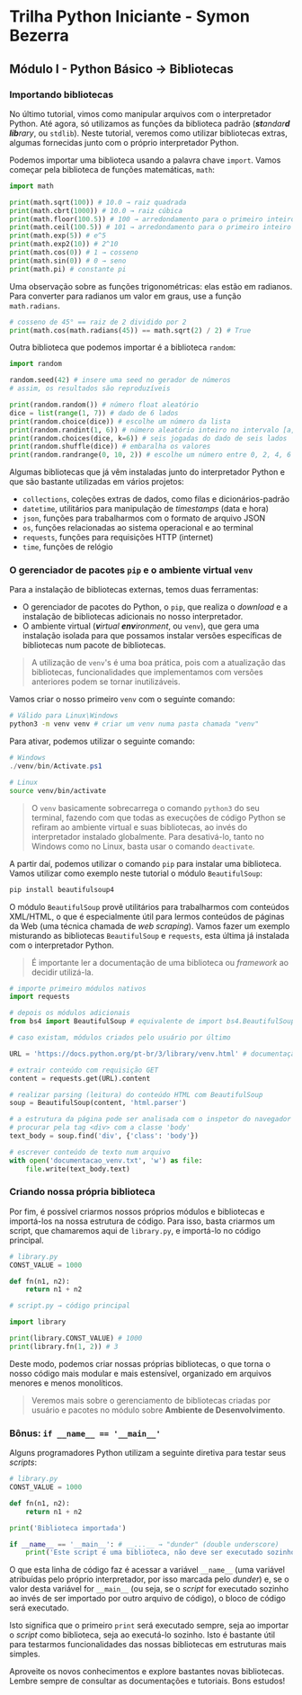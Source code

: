 # Trilha Python Iniciante - Symon Bezerra
## Módulo I - Python Básico → Bibliotecas

### Importando bibliotecas

No último tutorial, vimos como manipular arquivos com o interpretador Python. Até agora, só utilizamos as funções da biblioteca padrão (<em><strong>st</strong>andar<strong>d lib</strong>rary</em>, ou `stdlib`). Neste tutorial, veremos como utilizar bibliotecas extras, algumas fornecidas junto com o próprio interpretador Python.

Podemos importar uma biblioteca usando a palavra chave `import`. Vamos começar pela biblioteca de funções matemáticas, `math`:

```python
import math

print(math.sqrt(100)) # 10.0 → raiz quadrada
print(math.cbrt(1000)) # 10.0 → raiz cúbica
print(math.floor(100.5)) # 100 → arredondamento para o primeiro inteiro abaixo
print(math.ceil(100.5)) # 101 → arredondamento para o primeiro inteiro acima
print(math.exp(5)) # e^5
print(math.exp2(10)) # 2^10
print(math.cos(0)) # 1 → cosseno
print(math.sin(0)) # 0 → seno
print(math.pi) # constante pi
```

Uma observação sobre as funções trigonométricas: elas estão em radianos. Para converter para radianos um valor em graus, use a função `math.radians`.

```python
# cosseno de 45° == raiz de 2 dividido por 2
print(math.cos(math.radians(45)) == math.sqrt(2) / 2) # True
```

Outra biblioteca que podemos importar é a biblioteca `random`:

```python
import random

random.seed(42) # insere uma seed no gerador de números
# assim, os resultados são reproduzíveis

print(random.random()) # número float aleatório
dice = list(range(1, 7)) # dado de 6 lados
print(random.choice(dice)) # escolhe um número da lista
print(random.randint(1, 6)) # número aleatório inteiro no intervalo [a,b]
print(random.choices(dice, k=6)) # seis jogadas do dado de seis lados
print(random.shuffle(dice)) # embaralha os valores
print(random.randrange(0, 10, 2)) # escolhe um número entre 0, 2, 4, 6 ou 8
```

Algumas bibliotecas que já vêm instaladas junto do interpretador Python e que são bastante utilizadas em vários projetos:

- `collections`, coleções extras de dados, como filas e dicionários-padrão
- `datetime`, utilitários para manipulação de *timestamps* (data e hora)
- `json`, funções para trabalharmos com o formato de arquivo JSON
- `os`, funções relacionadas ao sistema operacional e ao terminal
- `requests`, funções para requisições HTTP (internet)
- `time`, funções de relógio

### O gerenciador de pacotes `pip` e o ambiente virtual `venv`

Para a instalação de bibliotecas externas, temos duas ferramentas:

- O gerenciador de pacotes do Python, o `pip`, que realiza o *download* e a instalação de bibliotecas adicionais no nosso interpretador.
- O ambiente virtual (<em><strong>v</strong>irtual <strong>env</strong>ironment</em>, ou `venv`), que gera uma instalação isolada para que possamos instalar versões específicas de bibliotecas num pacote de bibliotecas.

> A utilização de `venv`'s é uma boa prática, pois com a atualização das bibliotecas, funcionalidades que implementamos com versões anteriores podem se tornar inutilizáveis.

Vamos criar o nosso primeiro `venv` com o seguinte comando:

```sh
# Válido para Linux\Windows
python3 -m venv venv # criar um venv numa pasta chamada "venv"
```

Para ativar, podemos utilizar o seguinte comando:

```powershell
# Windows
./venv/bin/Activate.ps1
```

```sh
# Linux
source venv/bin/activate
```

> O `venv` basicamente sobrecarrega o comando `python3` do seu terminal, fazendo com que todas as execuções de código Python se refiram ao ambiente virtual e suas bibliotecas, ao invés do interpretador instalado globalmente. Para desativá-lo, tanto no Windows como no Linux, basta usar o comando `deactivate`.

A partir daí, podemos utilizar o comando `pip` para instalar uma biblioteca. Vamos utilizar como exemplo neste tutorial o módulo `BeautifulSoup`:

```sh
pip install beautifulsoup4
```

O módulo `BeautifulSoup` provê utilitários para trabalharmos com conteúdos XML/HTML, o que é especialmente útil para lermos conteúdos de páginas da Web (uma técnica chamada de *web scraping*). Vamos fazer um exemplo misturando as bibliotecas `BeautifulSoup` e `requests`, esta última já instalada com o interpretador Python.

> É importante ler a documentação de uma biblioteca ou *framework* ao decidir utilizá-la.

```python
# importe primeiro módulos nativos
import requests

# depois os módulos adicionais
from bs4 import BeautifulSoup # equivalente de import bs4.BeautifulSoup

# caso existam, módulos criados pelo usuário por último

URL = 'https://docs.python.org/pt-br/3/library/venv.html' # documentação do módulo `venv

# extrair conteúdo com requisição GET
content = requests.get(URL).content

# realizar parsing (leitura) do conteúdo HTML com BeautifulSoup
soup = BeautifulSoup(content, 'html.parser')

# a estrutura da página pode ser analisada com o inspetor do navegador
# procurar pela tag <div> com a classe 'body'
text_body = soup.find('div', {'class': 'body'})

# escrever conteúdo de texto num arquivo
with open('documentacao_venv.txt', 'w') as file:
    file.write(text_body.text)
```

### Criando nossa própria biblioteca

Por fim, é possível criarmos nossos próprios módulos e bibliotecas e importá-los na nossa estrutura de código. Para isso, basta criarmos um script, que chamaremos aqui de `library.py`, e importá-lo no código principal.

```python
# library.py
CONST_VALUE = 1000

def fn(n1, n2):
    return n1 + n2
```

```python
# script.py → código principal

import library

print(library.CONST_VALUE) # 1000
print(library.fn(1, 2)) # 3

```

Deste modo, podemos criar nossas próprias bibliotecas, o que torna o nosso código mais modular e mais estensível, organizado em arquivos menores e menos monolíticos.

> Veremos mais sobre o gerenciamento de bibliotecas criadas por usuário e pacotes no módulo sobre **Ambiente de Desenvolvimento**.

### Bônus: `if __name__ == '__main__'`

Alguns programadores Python utilizam a seguinte diretiva para testar seus *scripts*:

```python
# library.py
CONST_VALUE = 1000

def fn(n1, n2):
    return n1 + n2

print('Biblioteca importada')

if __name__ == '__main__': # __...__ → "dunder" (double underscore)
    print('Este script é uma biblioteca, não deve ser executado sozinho')
```

O que esta linha de código faz é acessar a variável `__name__` (uma variável atribuídas pelo próprio interpretador, por isso marcada pelo *dunder*) e, se o valor desta variável for `__main__` (ou seja, se o *script* for executado sozinho ao invés de ser importado por outro arquivo de código), o bloco de código será executado.

Isto significa que o primeiro `print` será executado sempre, seja ao importar o *script* como biblioteca, seja ao executá-lo sozinho. Isto é bastante útil para testarmos funcionalidades das nossas bibliotecas em estruturas mais simples.

Aproveite os novos conhecimentos e explore bastantes novas bibliotecas. Lembre sempre de consultar as documentações e tutoriais. Bons estudos!